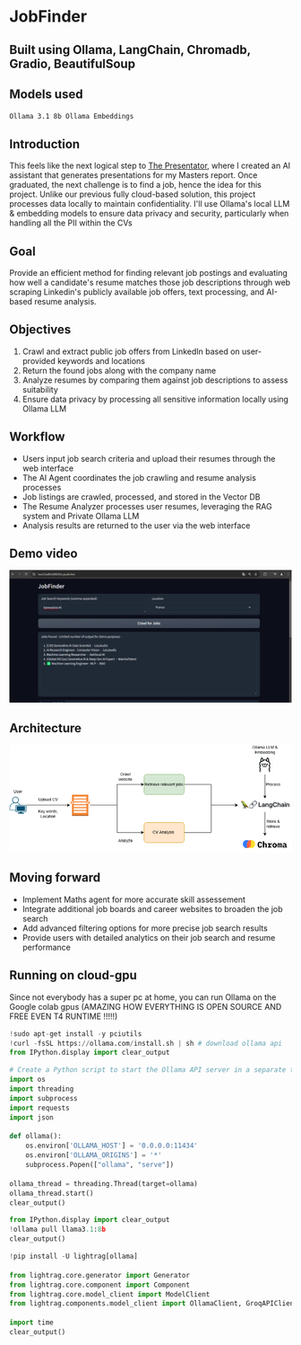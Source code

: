 # JobFinder 
## Built using Ollama, LangChain, Chromadb, Gradio, BeautifulSoup

## Models used
` Ollama 3.1 8b
  Ollama Embeddings
`

## Introduction

This feels like the next logical step to [The Presentator](https://github.com/Salim-AA/Presentator), where I created an AI assistant that generates presentations for my Masters report. Once graduated, the next challenge is to find a job, hence the idea for this project. Unlike our previous fully cloud-based solution, this project processes data locally to maintain confidentiality. I'll use Ollama's local LLM & embedding models to ensure data privacy and security, particularly when handling all the PII within the CVs

## Goal 
Provide an efficient method for finding relevant job postings and evaluating how well a candidate's resume matches those job descriptions through web scraping Linkedin's publicly available job offers, text processing, and AI-based resume analysis.

## Objectives

1. Crawl and extract public job offers from LinkedIn based on user-provided keywords and locations
2. Return the found jobs along with the company name
3. Analyze resumes by comparing them against job descriptions to assess suitability
4. Ensure data privacy by processing all sensitive information locally using Ollama LLM


## Workflow
* Users input job search criteria and upload their resumes through the web interface
* The AI Agent coordinates the job crawling and resume analysis processes
* Job listings are crawled, processed, and stored in the Vector DB
* The Resume Analyzer processes user resumes, leveraging the RAG system and Private Ollama LLM
* Analysis results are returned to the user via the web interface

## Demo video

[![Demo Video](Jobfinder_thumbnail.jpg)](Jobfinder_demo.mp4) 
## Architecture

![Architecture Diagram](Jobfinder11.png)

## Moving forward
* Implement Maths agent for more accurate skill assessement
* Integrate additional job boards and career websites to broaden the job search
* Add advanced filtering options for more precise job search results
* Provide users with detailed analytics on their job search and resume performance



## Running on cloud-gpu

Since not everybody has a super pc at home, you can run Ollama on the Google colab gpus (AMAZING HOW EVERYTHING IS OPEN SOURCE AND FREE EVEN T4 RUNTIME !!!!!)

```python 
!sudo apt-get install -y pciutils
!curl -fsSL https://ollama.com/install.sh | sh # download ollama api
from IPython.display import clear_output
```
```python 
# Create a Python script to start the Ollama API server in a separate thread
import os
import threading
import subprocess
import requests
import json

def ollama():
    os.environ['OLLAMA_HOST'] = '0.0.0.0:11434'
    os.environ['OLLAMA_ORIGINS'] = '*'
    subprocess.Popen(["ollama", "serve"])

ollama_thread = threading.Thread(target=ollama)
ollama_thread.start()
clear_output()
```
```python
from IPython.display import clear_output
!ollama pull llama3.1:8b
clear_output()
```
```python
!pip install -U lightrag[ollama]

from lightrag.core.generator import Generator
from lightrag.core.component import Component
from lightrag.core.model_client import ModelClient
from lightrag.components.model_client import OllamaClient, GroqAPIClient

import time
clear_output()
```
